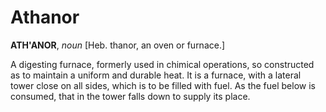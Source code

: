 # Athanor

**ATH'ANOR**, _noun_ \[Heb. thanor, an oven or furnace.\]

A digesting furnace, formerly used in chimical operations, so constructed as to maintain a uniform and durable heat. It is a furnace, with a lateral tower close on all sides, which is to be filled with fuel. As the fuel below is consumed, that in the tower falls down to supply its place.